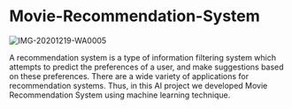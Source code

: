 # Movie-Recommendation-System

![IMG-20201219-WA0005](https://user-images.githubusercontent.com/63240613/104742535-87783100-5785-11eb-8157-e6bb1642613e.jpg)

A recommendation system is a type of information filtering system which attempts to predict
the preferences of a user, and make suggestions based on these preferences. There are a wide
variety of applications for recommendation systems. Thus, in this AI project we developed Movie Recommendation System using machine learning technique. 


